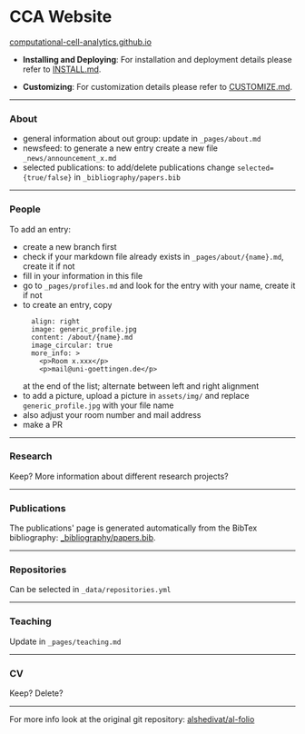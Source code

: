 # CCA Website

[computational-cell-analytics.github.io](https://computational-cell-analytics.github.io)

- **Installing and Deploying**: For installation and deployment details please refer to [INSTALL.md](INSTALL.md).

- **Customizing**: For customization details please refer to [CUSTOMIZE.md](CUSTOMIZE.md).

---

### About

- general information about out group: update in `_pages/about.md`
- newsfeed: to generate a new entry create a new file `_news/announcement_x.md`
- selected publications: to add/delete publications change `selected={true/false}` in `_bibliography/papers.bib`

---

### People

To add an entry:

- create a new branch first
- check if your markdown file already exists in `_pages/about/{name}.md`, create it if not
- fill in your information in this file
- go to `_pages/profiles.md` and look for the entry with your name, create it if not
- to create an entry, copy
  ```
    align: right
    image: generic_profile.jpg
    content: /about/{name}.md
    image_circular: true
    more_info: >
      <p>Room x.xxx</p>
      <p>mail@uni-goettingen.de</p>
  ```
  at the end of the list; alternate between left and right alignment
- to add a picture, upload a picture in `assets/img/` and replace `generic_profile.jpg` with your file name
- also adjust your room number and mail address
- make a PR

---

### Research

Keep? More information about different research projects?

---

### Publications

The publications' page is generated automatically from the BibTex bibliography: [\_bibliography/papers.bib](_bibliography/papers.bib).

---

### Repositories

Can be selected in `_data/repositories.yml`

---

### Teaching

Update in `_pages/teaching.md`

---

### CV

Keep? Delete?

---

For more info look at the original git repository: [alshedivat/al-folio](https://github.com/alshedivat/al-folio)
